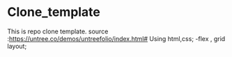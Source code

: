 # Clone_template
This is repo clone template.
source :https://untree.co/demos/untreefolio/index.html# 
Using html,css;
 -flex , grid layout;
 
